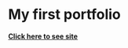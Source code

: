 # My first portfolio

<b><u>[Click here to see site](https://pyaaditya.github.io/webs8382882/)</u></b>
